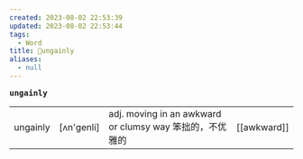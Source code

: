 ```yaml
---
created: 2023-08-02 22:53:39
updated: 2023-08-02 22:53:44
tags:
  - Word
title: 📖ungainly
aliases:
  - null
---
```


<pre><strong>ungainly</strong></pre>
|   |   |   |   |
|---|---|---|---|
|ungainly|[ʌn'ɡenli]|adj. moving in an awkward or clumsy way 笨拙的，不优雅的|[[awkward]]|